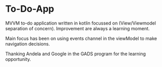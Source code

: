 # To-Do-App
MVVM to-do application written in kotlin focussed on (View/Viewmodel separation of concern). Improvement are always a learning moment.

Main focus has been on using events channel in the viewModel to make navigation decisions.

Thanking Andela and Google in the GADS program for the learning opportunity.
